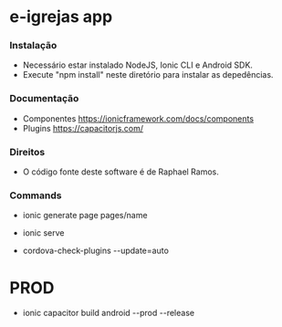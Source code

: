 # e-igrejas app #

### Instalação ###
 - Necessário estar instalado NodeJS, Ionic CLI e Android SDK.
 - Execute "npm install" neste diretório para instalar as depedências.

### Documentação ###
 - Componentes https://ionicframework.com/docs/components
 - Plugins https://capacitorjs.com/
 
### Direitos ###
 - O código fonte deste software é de Raphael Ramos.

 ### Commands ###

* ionic generate page pages/name

* ionic serve
* cordova-check-plugins --update=auto

# PROD #
* ionic capacitor build android --prod --release